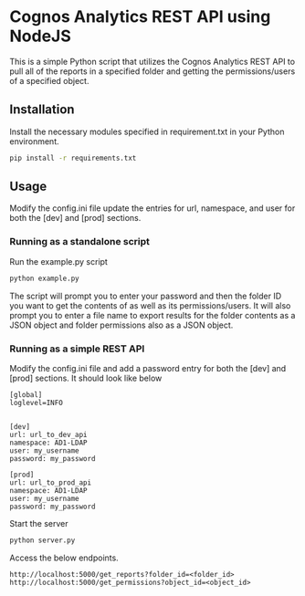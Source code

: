 # Cognos Analytics REST API using NodeJS

This is a simple Python script that utilizes the Cognos Analytics REST API to pull all of the reports in a specified folder and getting the permissions/users of a specified object.

## Installation

Install the necessary modules specified in requirement.txt in your Python environment.

```bash
pip install -r requirements.txt
```

## Usage
Modify the config.ini file update the entries for url, namespace, and user for both the [dev] and [prod] sections.

### Running as a standalone script
Run the example.py script
```bash
python example.py
```

The script will prompt you to enter your password and then the folder ID you want to get the contents of as well as its permissions/users. It will also prompt you to enter a file name to export results for the folder contents as a JSON object and folder permissions also as a JSON object.

### Running as a simple REST API
Modify the config.ini file and add a password entry for both the [dev] and [prod] sections. It should look like below
```
[global]
loglevel=INFO


[dev]	
url: url_to_dev_api
namespace: AD1-LDAP
user: my_username
password: my_password

[prod]	
url: url_to_prod_api
namespace: AD1-LDAP
user: my_username
password: my_password
```

Start the server
```bash
python server.py
```

Access the below endpoints.
```
http://localhost:5000/get_reports?folder_id=<folder_id>
http://localhost:5000/get_permissions?object_id=<object_id>
```
